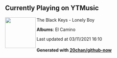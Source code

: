 ## Currently Playing on YTMusic

[<img align="left" width="100" src="https://lh3.googleusercontent.com/oXkMqBsAK1FwXEdhwgRIpnWt989JE2eW7aJZtIa93lpZoFDYkyRtRbqut7v8DCDeA8ZL3zre4cbcQYKBnw">](https://music.youtube.com/watch?v=9DYPfItb2fk)

The Black Keys - Lonely Boy

**Albums**: El Camino

Last updated at 03/11/2021 16:10

#### Generated with [20chan/github-now](https://github.com/20chan/github-now)


<!--
**20chan/20chan** is a ✨ _special_ ✨ repository because its `README.md` (this file) appears on your GitHub profile.

Here are some ideas to get you started:

- 🔭 I’m currently working on ...
- 🌱 I’m currently learning ...
- 👯 I’m looking to collaborate on ...
- 🤔 I’m looking for help with ...
- 💬 Ask me about ...
- 📫 How to reach me: ...
- 😄 Pronouns: ...
- ⚡ Fun fact: ...
-->

